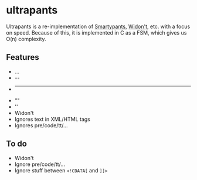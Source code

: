 ultrapants
==========

Ultrapants is a re-implementation of [Smartypants](sp), [Widon't](w), etc. with a focus on speed. Because of this, it is implemented in C as a FSM, which gives us O(n) complexity.

[sp]: http://daringfireball.net/projects/smartypants/
[w]: http://www.shauninman.com/archive/2007/01/03/widont_2_1_wordpress_plugin

Features
--------

* ...
* --
* ---
* ""
* ''
* Widon't
* Ignores text in XML/HTML tags
* Ignores pre/code/tt/...

To do
-----

* Widon't
* Ignore pre/code/tt/...
* Ignore stuff between `<!CDATA[` and `]]>`
